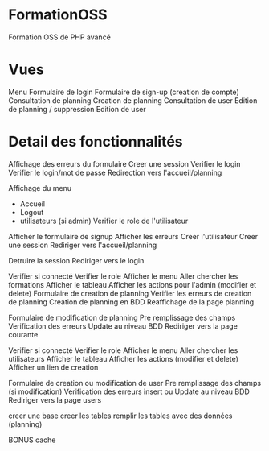 # FormationOSS
Formation OSS de PHP avancé

# Vues
Menu
Formulaire de login
Formulaire de sign-up (creation de compte)
Consultation de planning
Creation de planning
Consultation de user
Edition de planning / suppression
Edition de user

# Detail des fonctionnalités

Affichage des erreurs du formulaire
Creer une session
Verifier le login
Verifier le login/mot de passe
Redirection vers l'accueil/planning

Affichage du menu
- Accueil
- Logout
- utilisateurs (si admin)
Verifier le role de l'utilisateur

Afficher le formulaire de signup
Afficher les erreurs
Creer l'utilisateur
Creer une session
Rediriger vers l'accueil/planning

Detruire la session
Rediriger vers le login

Verifier si connecté
Verifier le role
Afficher le menu
Aller chercher les formations
Afficher le tableau
Afficher les actions pour l'admin (modifier et delete)
Formulaire de creation de planning
Verifier les erreurs de creation de planning
Creation de planning en BDD
Reaffichage de la page planning


Formulaire de modification de planning
Pre remplissage des champs
Verification des erreurs
Update au niveau BDD
Rediriger vers la page courante

Verifier si connecté
Verifier le role
Afficher le menu
Aller chercher les utilisateurs
Afficher le tableau
Afficher les actions (modifier et delete)
Afficher un lien de creation

Formulaire de creation ou modification de user
Pre remplissage des champs (si modification)
Verification des erreurs
insert ou Update au niveau BDD
Rediriger vers la page users

creer une base
creer les tables
remplir les tables avec des données (planning)

BONUS
cache
